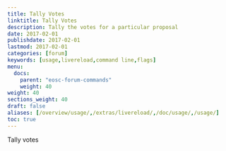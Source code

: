 ```yaml
---
title: Tally Votes
linktitle: Tally Votes
description: Tally the votes for a particular proposal
date: 2017-02-01
publishdate: 2017-02-01
lastmod: 2017-02-01
categories: [forum]
keywords: [usage,livereload,command line,flags]
menu:
  docs:
    parent: "eosc-forum-commands"
    weight: 40
weight: 40
sections_weight: 40
draft: false
aliases: [/overview/usage/,/extras/livereload/,/doc/usage/,/usage/]
toc: true
---
```


Tally votes
